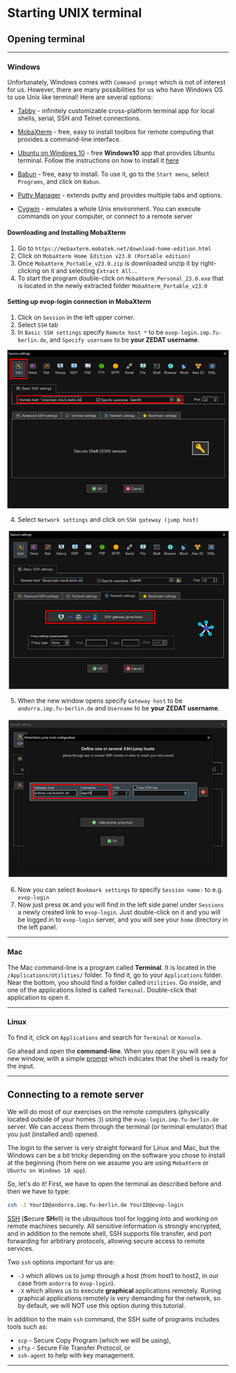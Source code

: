 # Starting UNIX terminal

## Opening terminal

------------------------------------------------------------------------


### Windows

Unfortunately, Windows comes with `Command prompt` which is not of
interest for us. However, there are many possibilities for us who have
Windows OS to use Unix like terminal! Here are several options:

-   [Tabby](https://tabby.sh/) - infinitely customizable cross-platform terminal app 
    for local shells, serial, SSH and Telnet connections.

-   [MobaXterm](https://mobaxterm.mobatek.net/) - free, easy to install toolbox for remote computing 
    that provides a command-line interface.

-   [Ubuntu on Windows
    10](https://ubuntu.com/tutorials/tutorial-ubuntu-on-windows#1-overview) -
    free **Windows10** app that provides Ubuntu terminal. Follow the
    instructions on how to install it
    [here](https://www.howtogeek.com/249966/how-to-install-and-use-the-linux-bash-shell-on-windows-10/)

-   [Babun](https://babun.github.io/) - free, easy to install. To use
    it, go to the `Start menu`, select `Programs`, and click on `Babun`.

-   [Putty Manager](http://puttymanager.sourceforge.net/) - extends
    putty and provides multiple tabs and options.

-   [Cygwin](https://www.cygwin.com/) - emulates a whole Unix
    environment. You can execute commands on your computer, or connect
    to a remote server

#### Downloading and Installing MobaXterm

1. Go to `https://mobaxterm.mobatek.net/download-home-edition.html`
2. Click on `MobaXterm Home Edition v23.0 (Portable edition)`
3. Once `MobaXterm_Portable_v23.0.zip` is downloaded unzip it by right-clicking on it and selecting `Extract All..`  
4. To start the program double-click on `MobaXterm_Personal_23.0.exe` that is located in the newly extracted folder `MobaXterm_Portable_v23.0`   

#### Setting up evop-login connection in MobaXterm

1. Click on `Session` in the left upper corner.
2. Select `SSH` tab
3. In `Basic SSH settings` specify `Remote host *` to be `evop-login.imp.fu-berlin.de`, and `Specify username` to be __your ZEDAT username__.

![Step 1](pics/MobaXterm_Step_01.png)

4. Select `Network settings` and click on `SSH gateway (jump host)`

![Step 1](pics/MobaXterm_Step_02.png)

5. When the new window opens specify `Gateway host` to be `andorra.imp.fu-berlin.de` and `Username` to be __your ZEDAT username__.

![Step 1](pics/MobaXterm_Step_03.png)

6. Now you can select `Bookmark settings` to specify `Session name:` to e.g. `evop-login`
7. Now just press `OK` and you will find in the left side panel under `Sessions` a newly created link to `evop-login`. Just double-click on it and you will be logged in to `evop-login` server, and you will see your `home` directory in the left panel.

------------------------------------------------------------------------

### Mac

The Mac command-line is a program called **Terminal**. It is located in
the `/Applications/Utilities/` folder. To find it, go to your
`Applications` folder. Near the bottom, you should find a folder called
`Utilities`. Go inside, and one of the applications listed is called
`Terminal`. Double-click that application to open it.

------------------------------------------------------------------------

### Linux

To find it, click on `Applications` and search for `Terminal` or
`Konsole`.

Go ahead and open the **command-line**. When you open it you will see a
new window, with a simple
[prompt](https://en.wikipedia.org/wiki/Command-line_interface#Command_prompt)
which indicates that the shell is ready for the input.

------------------------------------------------------------------------

## Connecting to a remote server

We will do most of our exercises on the remote computers (physically
located outside of your homes :)) using the
`evop-login.imp.fu-berlin.de` server. We can access them through the
terminal (or terminal emulator) that you just (installed and) opened.

The login to the server is very straight forward for Linux and Mac, but
the Windows can be a bit tricky depending on the software you chose to
install at the beginning (from here on we assume you are using
`MobaXterm` or `Ubuntu on Windows 10 app`).

So, let's do it! First, we have to open the terminal as described before and then we have to type:

``` bash
ssh -J YourID@andorra.imp.fu-berlin.de YourID@evop-login
```
[SSH](https://wiki.gentoo.org/wiki/SSH) (**S**ecure **SH**ell) is the ubiquitous tool for logging into and working on remote machines securely. All sensitive information is strongly encrypted, and in addition to the remote shell, SSH supports file transfer, and port forwarding for arbitrary protocols, allowing secure access to remote services. 

Two `ssh` options important for us are: 
- `-J` which allows us to jump through a host (from host1 to host2, in our case from `andorra` to `evop-login`).
- `-X` which allows us to execute **graphical** applications remotely. Runing graphical applications remotely is very demanding for the network, so by default, we will NOT use this option during this tutorial.

In addition to the main `ssh` command, the SSH suite of programs includes tools such as:

* `scp` - Secure Copy Program (which we will be using), 
* `sftp` - Secure File Transfer Protocol, or 
* `ssh-agent` to help with key management.

------------------------------------------------------------------------